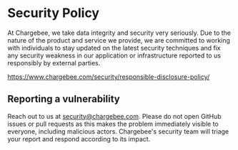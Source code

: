 # Security Policy

At Chargebee, we take data integrity and security very seriously. Due to the nature of the product and service we provide, we are committed to working with individuals to stay updated on the latest security techniques and fix any security weakness in our application or infrastructure reported to us responsibly by external parties.

https://www.chargebee.com/security/responsible-disclosure-policy/

## Reporting a vulnerability

Reach out to us at security@chargebee.com. Please do not open GitHub issues or pull requests as this makes the problem immediately visible to everyone, including malicious actors. Chargebee's security team will triage your report and respond according to its impact.